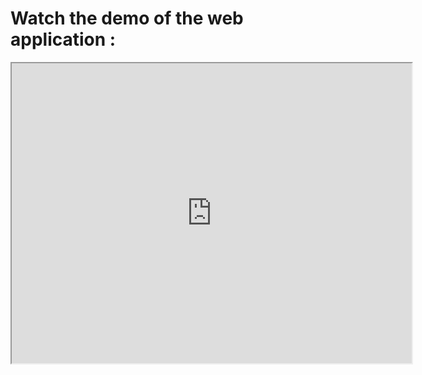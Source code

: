 # Watch the demo of the web application :

<iframe src="https://drive.google.com/file/d/1RLj9yL1RA4RgAK7RQl0NnQTE2GRDjaMw/preview" width="640" height="480" allow="autoplay"></iframe>
